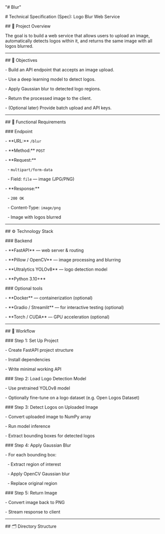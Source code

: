 "# Blur"

\# Technical Specification (Spec): Logo Blur Web Service



\## 🧩 Project Overview



The goal is to build a web service that allows users to upload an image, automatically detects logos within it, and returns the same image with all logos blurred.



---



\## 🎯 Objectives



\- Build an API endpoint that accepts an image upload.

\- Use a deep learning model to detect logos.

\- Apply Gaussian blur to detected logo regions.

\- Return the processed image to the client.

\- (Optional later) Provide batch upload and API keys.



---



\## 📐 Functional Requirements



\### Endpoint



\- \*\*URL:\*\* `/blur`

\- \*\*Method:\*\* `POST`

\- \*\*Request:\*\*

&nbsp; - `multipart/form-data`

&nbsp; - Field: `file` — image (JPG/PNG)

\- \*\*Response:\*\*

&nbsp; - `200 OK`

&nbsp; - Content-Type: `image/png`

&nbsp; - Image with logos blurred



---



\## ⚙️ Technology Stack



\### Backend



\- \*\*FastAPI\*\* — web server \& routing

\- \*\*Pillow / OpenCV\*\* — image processing and blurring

\- \*\*Ultralytics YOLOv8\*\* — logo detection model

\- \*\*Python 3.10+\*\*



\### Optional tools



\- \*\*Docker\*\* — containerization (optional)

\- \*\*Gradio / Streamlit\*\* — for interactive testing (optional)

\- \*\*Torch / CUDA\*\* — GPU acceleration (optional)



---



\## 🔄 Workflow



\### Step 1: Set Up Project



\- Create FastAPI project structure

\- Install dependencies

\- Write minimal working API



\### Step 2: Load Logo Detection Model



\- Use pretrained YOLOv8 model

\- Optionally fine-tune on a logo dataset (e.g. Open Logos Dataset)



\### Step 3: Detect Logos on Uploaded Image



\- Convert uploaded image to NumPy array

\- Run model inference

\- Extract bounding boxes for detected logos



\### Step 4: Apply Gaussian Blur



\- For each bounding box:

&nbsp; - Extract region of interest

&nbsp; - Apply OpenCV Gaussian blur

&nbsp; - Replace original region



\### Step 5: Return Image



\- Convert image back to PNG

\- Stream response to client



---



\## 🗂 Directory Structure





